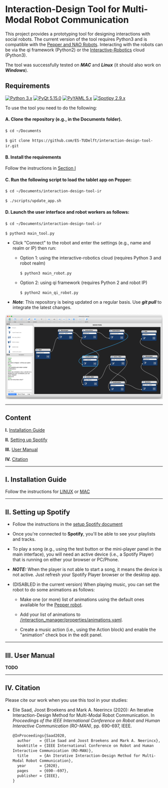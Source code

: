 # Interaction-Design Tool for Multi-Modal Robot Communication

This project provides a prototyping tool for designing interactions with social robots. The current version of the tool requires Python3 and is compatible with the [Pepper and NAO Robots](https://www.ald.softbankrobotics.com/en/robots/pepper). Interacting with the robots can be via the qi framework (Python2) or the [Interactive-Robotics](https://www.interactive-robotics.com) cloud (Python3). 

The tool was successfully tested on ***MAC*** and ***Linux*** (it should also work on ***Windows***).

## Requirements
[![Python 3.x](https://img.shields.io/badge/Python-3.x-blue)](https://www.python.org/downloads/)
[![PyQt 5.15.0](https://img.shields.io/badge/PyQt-5.x.x-brightgreen.svg)](https://pypi.org/project/PyQt5/5.9.2/)
[![PyYAML 5.x](https://img.shields.io/badge/PyYAML-5.x-blue)](https://github.com/yaml/pyyaml)
[![Spotipy 2.9.x](https://img.shields.io/badge/Spotipy-2.9.0-blue)](https://pypi.org/project/spotipy/)

To use the tool you need to do the following:

#### **A.** Clone the repository (e.g., in the Documents folder).

`$ cd ~/Documents`

`$ git clone https://github.com/ES-TUDelft/interaction-design-tool-ir.git`

#### **B.** Install the requirements 

Follow the instructions in [Section I](#i-installation-guide)

#### **C.** Run the following script to load the tablet app on Pepper:
  
  `$ cd ~/Documents/interaction-design-tool-ir`
  
  `$ ./scripts/update_app.sh`
  
#### **D.** Launch the user interface and robot workers as follows:

`$ cd ~/Documents/interaction-design-tool-ir`

`$ python3 main_tool.py`

  - Click "Connect" to the robot and enter the settings (e.g., name and realm or IP) then run:
  
    * Option 1: using the interactive-robotics cloud (requires Python 3 and robot realm)

      `$ python3 main_robot.py`
     
    * Option 2: using qi framework (requires Python 2 and robot IP)
    
      `$ python2 main_qi_robot.py`

  * ***Note***: This repository is being updated on a regular basis. Use ***git pull*** to integrate the latest changes.

<div align="center">
  <img src="interaction_manager/ui/ui_view.png" width="750px" />
</div>

---

## Content

**I.** [Installation Guide](#i-installation-guide)

**II.** [Setting up Spotify](#ii-setting-up-spotify)

**III.** [User Manual](#iii-user-manual)

**IV.** [Citation](#iv-citation)

---

## I. Installation Guide

Follow the instructions for [LINUX](https://github.com/ES-TUDelft/interaction-design-tool-ir/blob/master/docs/installation/linux.md) or [MAC](https://github.com/ES-TUDelft/interaction-design-tool-ir/blob/master/docs/installation/mac.md)

---

## II. Setting up Spotify

* Follow the instructions in the [setup Spotify document](https://github.com/ES-TUDelft/interaction-design-tool-ir/blob/master/docs/installation/spotify.md)

* Once you're connected to **Spotify**, you'll be able to see your playlists and tracks.

* To play a song (e.g., using the test button or the mini-player panel in the main interface), you will need an active device (i.e., a Spotify Player) that is running on either your browser or PC/Phone.

* ***NOTE:*** When the player is not able to start a song, it means the device is not active. Just refresh your Spotify Player browser or the desktop app. 

* (DISABLED in the current version) When playing music, you can set the robot to do some animations as follows:
  
  * Make one (or more) list of animations using the default ones available for the [Pepper robot](http://doc.aldebaran.com/2-5/naoqi/motion/alanimationplayer-advanced.html#pepp-pepper-list-of-animations-available-by-default).
  
  * Add your list of animations to [/interaction_manager/properties/animations.yaml](https://github.com/ES-TUDelft/interaction-design-tool-ir/blob/master/interaction_manager/properties/animations.yaml).
  
  * Create a music action (i.e., using the Action block) and enable the "animation" check box in the edit panel. 

---

## III. User Manual

**TODO**

---

## IV. Citation

Please cite our work when you use this tool in your studies:

 * Elie Saad, Joost Broekens and Mark A. Neerincx (2020): An Iterative Interaction-Design Method for Multi-Modal Robot Communication. In *Proceedings of the IEEE International Conference on Robot and Human Interactive Communication (RO-MAN)*, pp. 690-697, IEEE.

       @InProceedings{Saad2020,
         author    = {Elie Saad and Joost Broekens and Mark A. Neerincx},
         booktitle = {IEEE International Conference on Robot and Human Interactive Communication (RO-MAN)},
         title     = {An Iterative Interaction-Design Method for Multi-Modal Robot Communication},
         year      = {2020},
         pages     = {690--697},
         publisher = {IEEE},
       }
